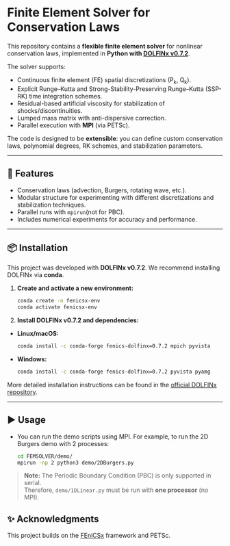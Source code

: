 # Finite Element Solver for Conservation Laws

This repository contains a **flexible finite element solver** for nonlinear conservation laws, implemented in **Python with [DOLFINx v0.7.2](https://github.com/FEniCS/dolfinx)**.  

The solver supports:
- Continuous finite element (FE) spatial discretizations (P<sub>k</sub>, Q<sub>k</sub>).  
- Explicit Runge–Kutta and Strong-Stability-Preserving Runge–Kutta (SSP-RK) time integration schemes.  
- Residual-based artificial viscosity for stabilization of shocks/discontinuities.  
- Lumped mass matrix with anti-dispersive correction.  
- Parallel execution with **MPI** (via PETSc).  

The code is designed to be **extensible**: you can define custom conservation laws, polynomial degrees, RK schemes, and stabilization parameters.

---

## 🚀 Features

- Conservation laws (advection, Burgers, rotating wave, etc.).  
- Modular structure for experimenting with different discretizations and stabilization techniques.  
- Parallel runs with `mpirun`(not for PBC).  
- Includes numerical experiments for accuracy and performance.

---

## 📦 Installation

This project was developed with **DOLFINx v0.7.2**. We recommend installing DOLFINx via **conda**. 

1. **Create and activate a new environment:**

    ```bash
    conda create -n fenicsx-env
    conda activate fenicsx-env
    ```

2. **Install DOLFINx v0.7.2 and dependencies:**

- **Linux/macOS:**
    
    ```bash
    conda install -c conda-forge fenics-dolfinx=0.7.2 mpich pyvista
    ```

- **Windows:**
    
    ```bash
    conda install -c conda-forge fenics-dolfinx=0.7.2 pyvista pyamg
    ```

More detailed installation instructions can be found in the [official DOLFINx repository](https://github.com/FEniCS/dolfinx).

---


## ▶️ Usage

- You can run the demo scripts using MPI. For example, to run the 2D Burgers demo with 2 processes:

    ```bash
    cd FEMSOLVER/demo/
    mpirun -np 2 python3 demo/2DBurgers.py
    ```

> **Note:** The Periodic Boundary Condition (PBC) is only supported in serial.  
> Therefore, `demo/1DLinear.py` must be run with **one processor** (no MPI).


## ✨ Acknowledgments

This project builds on the [FEniCSx](https://github.com/FEniCS/dolfinx) framework and PETSc.  